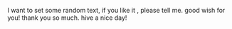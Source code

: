 I want to set some random text, if you like it , please tell me. good wish for you! thank you so much. hive a nice day!